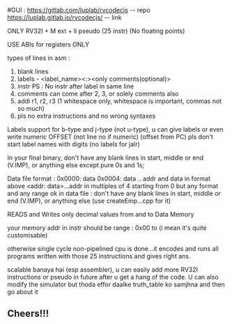
#GUI :
https://gitlab.com/luplab/rvcodecjs -- repo
https://luplab.gitlab.io/rvcodecjs/ -- link

ONLY RV32I + M ext + li pseudo (25 instr)
(No floating points)

USE ABIs for registers ONLY

types of lines in asm : 
1) blank lines
2) labels - <label_name><:><space><only comments(optional)>
3) instr
PS : No instr after label in same line
4) comments can come after 2, 3, or solely comments also
5) addi r1, r2, r3 (1 whitespace only, whitespace is important, commas not so much)
6) pls no extra instructions and no wrong syntaxes

Labels support for b-type and j-type (not u-type), u can give labels or even write numeric OFFSET (not line no if numeric) (offset from PC)
pls don't start label names with digits (no labels for jalr)


In your final binary, don't have any blank lines in start, middle or end (V.IMP), or anything else except pure 0s and 1s;

Data file format : 
0x0000: data
0x0004: data
..
 addr and data in format above 
 <addr: data>...addr in multiples of 4 starting from 0 but any format  and any range ok
in data file : don't have any blank lines in start, middle or end (V.IMP), or anything else (use createEmp...cpp for it)

READS and Writes only decimal values from and to Data Memory

your memory addr in instr should be range : 0x00 to (i mean it's quite customisable)

otherwise single cycle non-pipelined cpu is done...it encodes and runs all programs written with those 25 instructions and gives right ans.

scalable banaya hai (esp assembler), u can easily add more RV32I instructions or pseudo in future after u get a hang of the code. U can also modify the simulator but thoda effor daalke truth_table ko samjhna and then go about it
## Cheers!!!